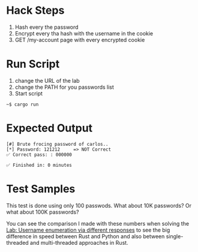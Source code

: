 # Hack Steps
1. Hash every the password
2. Encrypt every tha hash with the username in the cookie
3. GET /my-account page with every encrypted cookie

# Run Script
1. change the URL of the lab
2. change the PATH for you passwords list
3. Start script
```
~$ cargo run
```

# Expected Output
```
[#] Brute frocing password of carlos..
[*] Password: 121212     => NOT Correct
✅ Correct pass: : 000000

✅ Finished in: 0 minutes
```
# Test Samples
This test is done using only 100 passwods. What about 10K passwords?
Or what about 100K passwords?

You can see the comparison I made with these numbers when solving the [Lab: Username enumeration via different responses](https://github.com/elqalawii/portswigger_labs_with_rust/tree/main/Authentication/username_enumeration_via_different_responses) to see the big difference in speed between Rust and Python and also between single-threaded and multi-threaded approaches in Rust.

